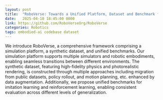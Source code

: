 ```yaml
---
layout: post
title:  "RoboVerse: Towards a Unified Platform, Dataset and Benchmark for Scalable and Generalizable Robot Learning"
date:   2025-04-10 18:45:00 0000
link: https://github.com/RoboVerseOrg/RoboVerse
categories: Robotics
tags: embodied-ai codebase dataset
---
```


We introduce RoboVerse, a comprehensive framework comprising a simulation platform, a synthetic dataset, and unified benchmarks. Our simulation platform supports multiple simulators and robotic embodiments, enabling seamless transitions between different environments. The synthetic dataset, featuring high-fidelity physics and photorealistic rendering, is constructed through multiple approaches including migration from public datasets, policy rollout, and motion planning, etc. enhanced by data augmentation. Additionally, we propose unified benchmarks for imitation learning and reinforcement learning, enabling consistent evaluation across different levels of generalization.
